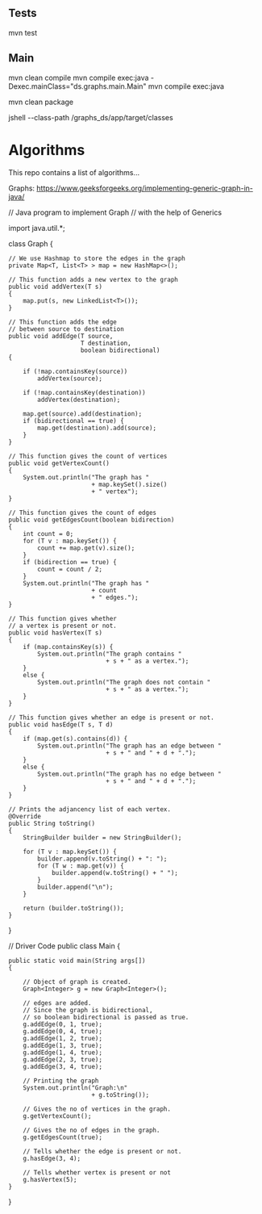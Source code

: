 

## Tests

mvn test

## Main

mvn clean compile
mvn compile exec:java -Dexec.mainClass="ds.graphs.main.Main"
mvn compile exec:java

mvn clean package

jshell --class-path /graphs_ds/app/target/classes





# Algorithms

This repo contains a list of algorithms...

Graphs:
https://www.geeksforgeeks.org/implementing-generic-graph-in-java/

// Java program to implement Graph
// with the help of Generics

import java.util.*;

class Graph<T> {

    // We use Hashmap to store the edges in the graph
    private Map<T, List<T> > map = new HashMap<>();

    // This function adds a new vertex to the graph
    public void addVertex(T s)
    {
        map.put(s, new LinkedList<T>());
    }

    // This function adds the edge
    // between source to destination
    public void addEdge(T source,
                        T destination,
                        boolean bidirectional)
    {

        if (!map.containsKey(source))
            addVertex(source);

        if (!map.containsKey(destination))
            addVertex(destination);

        map.get(source).add(destination);
        if (bidirectional == true) {
            map.get(destination).add(source);
        }
    }

    // This function gives the count of vertices
    public void getVertexCount()
    {
        System.out.println("The graph has "
                           + map.keySet().size()
                           + " vertex");
    }

    // This function gives the count of edges
    public void getEdgesCount(boolean bidirection)
    {
        int count = 0;
        for (T v : map.keySet()) {
            count += map.get(v).size();
        }
        if (bidirection == true) {
            count = count / 2;
        }
        System.out.println("The graph has "
                           + count
                           + " edges.");
    }

    // This function gives whether
    // a vertex is present or not.
    public void hasVertex(T s)
    {
        if (map.containsKey(s)) {
            System.out.println("The graph contains "
                               + s + " as a vertex.");
        }
        else {
            System.out.println("The graph does not contain "
                               + s + " as a vertex.");
        }
    }

    // This function gives whether an edge is present or not.
    public void hasEdge(T s, T d)
    {
        if (map.get(s).contains(d)) {
            System.out.println("The graph has an edge between "
                               + s + " and " + d + ".");
        }
        else {
            System.out.println("The graph has no edge between "
                               + s + " and " + d + ".");
        }
    }

    // Prints the adjancency list of each vertex.
    @Override
    public String toString()
    {
        StringBuilder builder = new StringBuilder();

        for (T v : map.keySet()) {
            builder.append(v.toString() + ": ");
            for (T w : map.get(v)) {
                builder.append(w.toString() + " ");
            }
            builder.append("\n");
        }

        return (builder.toString());
    }
}

// Driver Code
public class Main {

    public static void main(String args[])
    {

        // Object of graph is created.
        Graph<Integer> g = new Graph<Integer>();

        // edges are added.
        // Since the graph is bidirectional,
        // so boolean bidirectional is passed as true.
        g.addEdge(0, 1, true);
        g.addEdge(0, 4, true);
        g.addEdge(1, 2, true);
        g.addEdge(1, 3, true);
        g.addEdge(1, 4, true);
        g.addEdge(2, 3, true);
        g.addEdge(3, 4, true);

        // Printing the graph
        System.out.println("Graph:\n"
                           + g.toString());

        // Gives the no of vertices in the graph.
        g.getVertexCount();

        // Gives the no of edges in the graph.
        g.getEdgesCount(true);

        // Tells whether the edge is present or not.
        g.hasEdge(3, 4);

        // Tells whether vertex is present or not
        g.hasVertex(5);
    }
}
